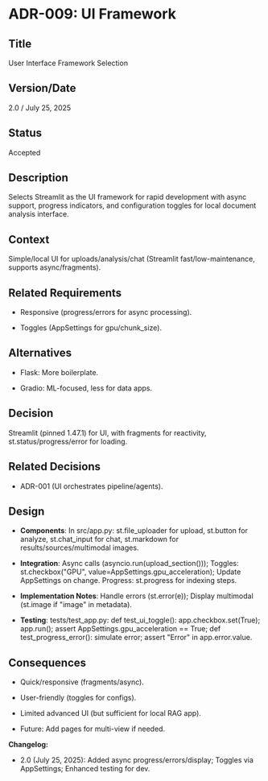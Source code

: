 # ADR-009: UI Framework

## Title

User Interface Framework Selection

## Version/Date

2.0 / July 25, 2025

## Status

Accepted

## Description

Selects Streamlit as the UI framework for rapid development with async support, progress indicators, and configuration toggles for local document analysis interface.

## Context

Simple/local UI for uploads/analysis/chat (Streamlit fast/low-maintenance, supports async/fragments).

## Related Requirements

- Responsive (progress/errors for async processing).

- Toggles (AppSettings for gpu/chunk_size).

## Alternatives

- Flask: More boilerplate.

- Gradio: ML-focused, less for data apps.

## Decision

Streamlit (pinned 1.47.1) for UI, with fragments for reactivity, st.status/progress/error for loading.

## Related Decisions

- ADR-001 (UI orchestrates pipeline/agents).

## Design

- **Components**: In src/app.py: st.file_uploader for upload, st.button for analyze, st.chat_input for chat, st.markdown for results/sources/multimodal images.

- **Integration**: Async calls (asyncio.run(upload_section())); Toggles: st.checkbox("GPU", value=AppSettings.gpu_acceleration); Update AppSettings on change. Progress: st.progress for indexing steps.

- **Implementation Notes**: Handle errors (st.error(e)); Display multimodal (st.image if "image" in metadata).

- **Testing**: tests/test_app.py: def test_ui_toggle(): app.checkbox.set(True); app.run(); assert AppSettings.gpu_acceleration == True; def test_progress_error(): simulate error; assert "Error" in app.error.value.

## Consequences

- Quick/responsive (fragments/async).

- User-friendly (toggles for configs).

- Limited advanced UI (but sufficient for local RAG app).

- Future: Add pages for multi-view if needed.

**Changelog:**  

- 2.0 (July 25, 2025): Added async progress/errors/display; Toggles via AppSettings; Enhanced testing for dev.
